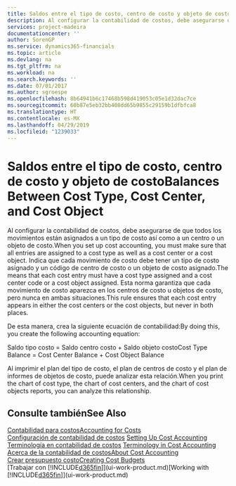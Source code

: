 ```yaml
---
title: Saldos entre el tipo de costo, centro de costo y objeto de costo | Documentos de Microsoft
description: Al configurar la contabilidad de costos, debe asegurarse de que todos los movimientos están asignados a un tipo de costo así como a un centro o un objeto de costo. Indica que cada movimiento de costo debe tener un tipo de costo asignado y un código de centro de costo o un objeto de costo asignado. Esta norma garantiza que cada movimiento de costo aparezca en los centros de costo u objetos de costo, pero nunca en ambas situaciones.
services: project-madeira
documentationcenter: ''
author: SorenGP
ms.service: dynamics365-financials
ms.topic: article
ms.devlang: na
ms.tgt_pltfrm: na
ms.workload: na
ms.search.keywords: ''
ms.date: 07/01/2017
ms.author: sgroespe
ms.openlocfilehash: 8b64941b6c17468b598d419053c05e1d32dac7ce
ms.sourcegitcommit: 60b87e5eb32bb408dd65b9855c29159b1dfbfca8
ms.translationtype: HT
ms.contentlocale: es-MX
ms.lasthandoff: 04/29/2019
ms.locfileid: "1239033"
---
```

# <a name="balances-between-cost-type-cost-center-and-cost-object"></a><span data-ttu-id="6381f-105">Saldos entre el tipo de costo, centro de costo y objeto de costo</span><span class="sxs-lookup"><span data-stu-id="6381f-105">Balances Between Cost Type, Cost Center, and Cost Object</span></span>
<span data-ttu-id="6381f-106">Al configurar la contabilidad de costos, debe asegurarse de que todos los movimientos están asignados a un tipo de costo así como a un centro o un objeto de costo.</span><span class="sxs-lookup"><span data-stu-id="6381f-106">When you set up cost accounting, you must make sure that all entries are assigned to a cost type as well as a cost center or a cost object.</span></span> <span data-ttu-id="6381f-107">Indica que cada movimiento de costo debe tener un tipo de costo asignado y un código de centro de costo o un objeto de costo asignado.</span><span class="sxs-lookup"><span data-stu-id="6381f-107">The means that each cost entry must have a cost type assigned and a cost center code or a cost object assigned.</span></span> <span data-ttu-id="6381f-108">Esta norma garantiza que cada movimiento de costo aparezca en los centros de costo u objetos de costo, pero nunca en ambas situaciones.</span><span class="sxs-lookup"><span data-stu-id="6381f-108">This rule ensures that each cost entry appears in either the cost centers or the cost objects, but never in both places.</span></span>  

 <span data-ttu-id="6381f-109">De esta manera, crea la siguiente ecuación de contabilidad:</span><span class="sxs-lookup"><span data-stu-id="6381f-109">By doing this, you create the following accounting equation:</span></span>  

 <span data-ttu-id="6381f-110">Saldo tipo costo = Saldo centro costo + Saldo objeto costo</span><span class="sxs-lookup"><span data-stu-id="6381f-110">Cost Type Balance = Cost Center Balance + Cost Object Balance</span></span>  

 <span data-ttu-id="6381f-111">Al imprimir el plan del tipo de costo, el plan de centros de costo y el plan de informes de objetos de costo, puede analizar esta relación.</span><span class="sxs-lookup"><span data-stu-id="6381f-111">When you print the chart of cost type, the chart of cost centers, and the chart of cost objects reports, you can analyze this relationship.</span></span>  

## <a name="see-also"></a><span data-ttu-id="6381f-112">Consulte también</span><span class="sxs-lookup"><span data-stu-id="6381f-112">See Also</span></span>  
[<span data-ttu-id="6381f-113">Contabilidad para costos</span><span class="sxs-lookup"><span data-stu-id="6381f-113">Accounting for Costs</span></span>](finance-manage-cost-accounting.md)  
 <span data-ttu-id="6381f-114">[Configuración de contabilidad de costos](finance-set-up-cost-accounting.md) </span><span class="sxs-lookup"><span data-stu-id="6381f-114">[Setting Up Cost Accounting](finance-set-up-cost-accounting.md) </span></span>  
 <span data-ttu-id="6381f-115">[Terminología en contabilidad de costos](finance-terminology-in-cost-accounting.md) </span><span class="sxs-lookup"><span data-stu-id="6381f-115">[Terminology in Cost Accounting](finance-terminology-in-cost-accounting.md) </span></span>  
 [<span data-ttu-id="6381f-116">Acerca de la contabilidad de costos</span><span class="sxs-lookup"><span data-stu-id="6381f-116">About Cost Accounting</span></span>](finance-about-cost-accounting.md)  
 [<span data-ttu-id="6381f-117">Crear presupuesto costo</span><span class="sxs-lookup"><span data-stu-id="6381f-117">Creating Cost Budgets</span></span>](finance-create-cost-budgets.md)  
 <span data-ttu-id="6381f-118">[Trabajar con [!INCLUDE[d365fin](includes/d365fin_md.md)]](ui-work-product.md)</span><span class="sxs-lookup"><span data-stu-id="6381f-118">[Working with [!INCLUDE[d365fin](includes/d365fin_md.md)]](ui-work-product.md)</span></span>
